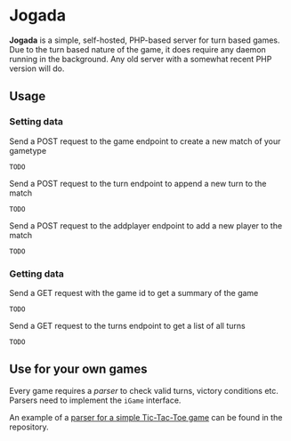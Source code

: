 # Jogada

**Jogada** is a simple, self-hosted, PHP-based server for turn based games.
Due to the turn based nature of the game, it does require any daemon running in the background. Any old server with a somewhat recent PHP version will do.

## Usage

### Setting data
Send a POST request to the game endpoint to create a new match of your gametype 
```
TODO
```

Send a POST request to the turn endpoint to append a new turn to the match
```
TODO
```

Send a POST request to the addplayer endpoint to add a new player to the match
```
TODO
```

### Getting data
Send a GET request with the game id to get a summary of the game
```
TODO
```

Send a GET request to the turns endpoint to get a list of all turns
```
TODO
```


## Use for your own games

Every game requires a _parser_ to check valid turns, victory conditions etc.
Parsers need to implement the `iGame` interface.

An example of a [parser for a simple Tic-Tac-Toe game](engine/TicTacToeGame.php) can be found in the repository.
